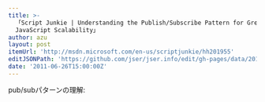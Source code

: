 ```yaml
---
title: >-
  「Script Junkie | Understanding the Publish/Subscribe Pattern for Greater
  JavaScript Scalability」
author: azu
layout: post
itemUrl: 'http://msdn.microsoft.com/en-us/scriptjunkie/hh201955'
editJSONPath: 'https://github.com/jser/jser.info/edit/gh-pages/data/2011/06/index.json'
date: '2011-06-26T15:00:00Z'
---
```

pub/subパターンの理解:
